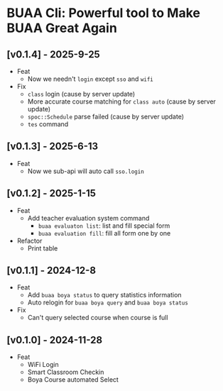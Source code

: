 # BUAA Cli: Powerful tool to Make BUAA Great Again

## [v0.1.4] - 2025-9-25

- Feat
  - Now we needn't `login` except `sso` and `wifi`
- Fix
  - `class` login (cause by server update)
  - More accurate course matching for `class auto` (cause by server update)
  - `spoc::Schedule` parse failed (cause by server update)
  - `tes` command

## [v0.1.3] - 2025-6-13

- Feat
  - Now we sub-api will auto call `sso.login`

## [v0.1.2] - 2025-1-15

- Feat
  - Add teacher evaluation system command
    - `buaa evaluaton list`: list and fill special form
    - `buaa evaluation fill`: fill all form one by one
- Refactor
  - Print table

## [v0.1.1] - 2024-12-8

- Feat
  - Add `buaa boya status` to query statistics information
  - Auto relogin for `buaa boya query` and `buaa boya status`
- Fix
  - Can't query selected course when course is full

## [v0.1.0] - 2024-11-28

- Feat
  - WiFi Login
  - Smart Classroom Checkin
  - Boya Course automated Select
